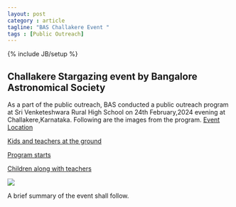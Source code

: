 ```yaml
---
layout: post
category : article
tagline: "BAS Challakere Event "
tags : [Public Outreach]
---
```


{% include JB/setup %}

## Challakere Stargazing event by Bangalore Astronomical Society
As a part of the public outreach, BAS conducted a public outreach program at Sri Venketeshwara Rural High School on 24th February,2024 evening at Challakere,Karnataka.
Following are the images from the program. 
[Event Location](../assets/images/Challakere_20240224/name_board.jpg)

[Kids and teachers at the ground](../assets/images/Challakere_20240224/kids_1.jpg)

[Program starts](../assets/images/Challakere_20240224/kids_2.jpg)

[Children along with teachers](../assets/images/Challakere_20240224/kids_teacher.jpg)

![](../assets/images/Challakere_20240224/kids_teacher_1.jpg)

A brief summary of the event shall follow.


